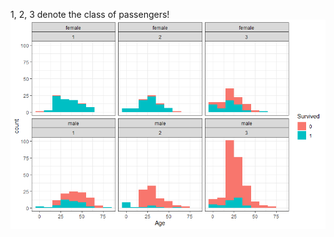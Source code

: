 1, 2, 3 denote the class of passengers!
![survival rate by age, sex and class](https://github.com/qiisziilbash/titanic/blob/master/survival_by_age-sex-class.png)

